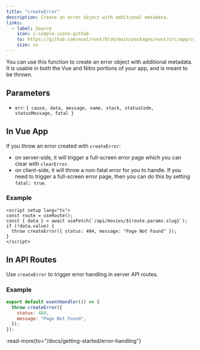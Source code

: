 ```yaml
---
title: "createError"
description: Create an error object with additional metadata.
links:
  - label: Source
    icon: i-simple-icons-github
    to: https://github.com/nuxt/nuxt/blob/main/packages/nuxt/src/app/composables/error.ts
    size: xs
---
```


You can use this function to create an error object with additional metadata. It is usable in both the Vue and Nitro portions of your app, and is meant to be thrown.

## Parameters

- `err`: `{ cause, data, message, name, stack, statusCode, statusMessage, fatal }`

## In Vue App

If you throw an error created with `createError`:

- on server-side, it will trigger a full-screen error page which you can clear with `clearError`.
- on client-side, it will throw a non-fatal error for you to handle. If you need to trigger a full-screen error page, then you can do this by setting `fatal: true`.

### Example

```vue [pages/movies/[slug].vue]
<script setup lang="ts">
const route = useRoute();
const { data } = await useFetch(`/api/movies/${route.params.slug}`);
if (!data.value) {
  throw createError({ status: 404, message: "Page Not Found" });
}
</script>
```

## In API Routes

Use `createError` to trigger error handling in server API routes.

### Example

```js
export default eventHandler(() => {
  throw createError({
    status: 404,
    message: "Page Not Found",
  });
});
```

:read-more{to="/docs/getting-started/error-handling"}

